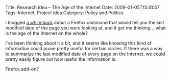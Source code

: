 Title: Research Idea &ndash; The Age of the Internet
Date: 2009-01-05T15:41:47
Tags: Internet, Project idea
Category: Policy and Politics

I blogged [a while back][1] about a Firefox command that would tell you 
the last modified date of the page you were looking at, 
and it got me thinking....what is the age of the Internet on the whole?

I've been thinking about it a bit, and it seems like knowing this kind of 
information could prove pretty useful for certain circles. If there was a 
way to summarize the last modified date of every page on the Internet, 
we could pretty easily figure out how useful the information is. 

Firefox add-on? 

[1]: {filename}/firefox-last-modified-tip.md

